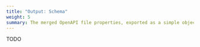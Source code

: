 ```yaml
---
title: "Output: Schema"
weight: 5
summary: The merged OpenAPI file properties, exported as a simple object.
---
```


TODO
